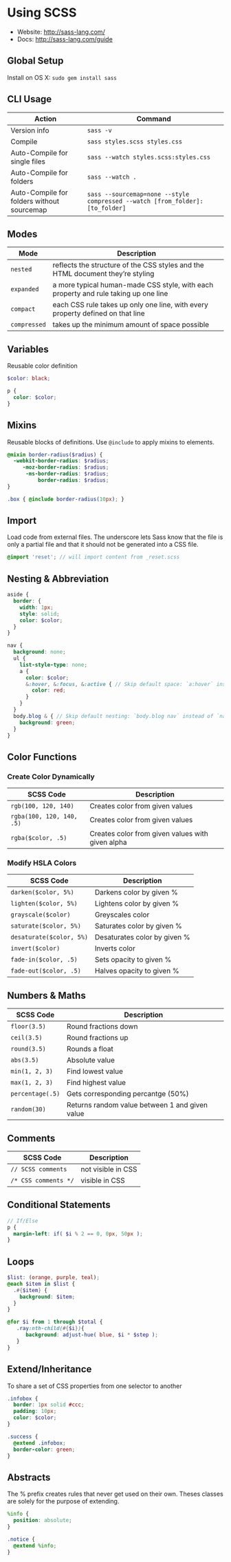# Using SCSS

- Website: http://sass-lang.com/
- Docs: http://sass-lang.com/guide

## Global Setup

Install on OS X: `sudo gem install sass`

## CLI Usage

| Action | Command |
| --- | --- |
| Version info | `sass -v` |
| Compile | `sass styles.scss styles.css` |
| Auto-Compile for single files | `sass --watch styles.scss:styles.css` |
| Auto-Compile for folders | `sass --watch .` |
| Auto-Compile for folders without sourcemap | `sass --sourcemap=none --style compressed --watch [from_folder]:[to_folder]` |

## Modes
| Mode | Description |
| --- | --- |
| `nested` | reflects the structure of the CSS styles and the HTML document they’re styling |
| `expanded` | a more typical human-made CSS style, with each property and rule taking up one line |
| `compact` | each CSS rule takes up only one line, with every property defined on that line |
| `compressed` | takes up the minimum amount of space possible |

## Variables
Reusable color definition

```scss
$color: black;

p {
  color: $color;
}
```

## Mixins
Reusable blocks of definitions. Use `@include` to apply mixins to elements.

```scss
@mixin border-radius($radius) {
  -webkit-border-radius: $radius;
     -moz-border-radius: $radius;
      -ms-border-radius: $radius;
          border-radius: $radius;
}

.box { @include border-radius(10px); }
```

## Import
Load code from external files. The underscore lets Sass know that the file is only a partial file and that it should not be generated into a CSS file.

```scss
@import 'reset'; // will import content from _reset.scss
```

## Nesting & Abbreviation
```scss
aside {
  border: {
    width: 1px;
    style: solid;
    color: $color;
  }
}

nav {
  background: none;
  ul {
    list-style-type: none;
    a {
      color: $color;
      &:hover, &:focus, &:active { // Skip default space: `a:hover` instead of `a :hover`
        color: red;
      }
    }
  }
  body.blog & { // Skip default nesting: `body.blog nav` instead of `nav body.blog`
    background: green;
  }
}
```

## Color Functions

### Create Color Dynamically
| SCSS Code | Description |
| --- | --- |
| `rgb(100, 120, 140)` | Creates color from given values |
| `rgba(100, 120, 140, .5)` | Creates color from given values |
| `rgba($color, .5)` | Creates color from given values with given alpha |

### Modify HSLA Colors
| SCSS Code | Description |
| --- | --- |
| `darken($color, 5%)` | Darkens color by given % |
| `lighten($color, 5%)` | Lightens color by given % |
| `grayscale($color)` | Greyscales color |
| `saturate($color, 5%)` | Saturates color by given % |
| `desaturate($color, 5%)` | Desaturates color by given % |
| `invert($color)` | Inverts color |
| `fade-in($color, .5)` | Sets opacity to given % |
| `fade-out($color, .5)` | Halves opacity to given % |

## Numbers & Maths
| SCSS Code | Description |
| --- | --- |
| `floor(3.5)` | Round fractions down |
| `ceil(3.5)` | Round fractions up |
| `round(3.5)` | Rounds a float |
| `abs(3.5)` | Absolute value |
| `min(1, 2, 3)` | Find lowest value |
| `max(1, 2, 3)` | Find highest value |
| `percentage(.5)` | Gets corresponding percantge (50%) |
| `random(30)` |Returns random value between 1 and given value  |

## Comments
| SCSS Code | Description |
| --- | --- |
| `// SCSS comments` | not visible in CSS |
| `/* CSS comments */` | visible in CSS |

## Conditional Statements
```scss
// If/Else
p {
  margin-left: if( $i % 2 == 0, 0px, 50px );
}
```

## Loops
```scss
$list: (orange, purple, teal);
@each $item in $list {
  .#{$item} {
    background: $item;
  }
}
```

```scss
@for $i from 1 through $total {
   .ray:nth-child(#{$i}){
      background: adjust-hue( blue, $i * $step );
   }
}
```

## Extend/Inheritance
To share a set of CSS properties from one selector to another

```scss
.infobox {
  border: 1px solid #ccc;
  padding: 10px;
  color: $color;
}

.success {
  @extend .infobox;
  border-color: green;
}
```

## Abstracts
The % prefix creates rules that never get used on their own.
Theses classes are solely for the purpose of extending.

```scss
%info {
  position: absolute;
}

.notice {
  @extend %info;
}
```

